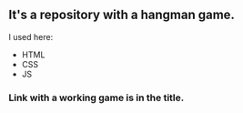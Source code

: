 ## It's a repository with a hangman game.

I used here:
* HTML
* CSS
* JS

### Link with a working game is in the title.

